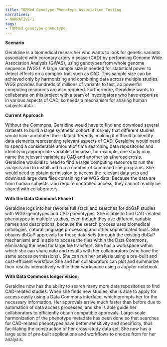```yaml
---
title: TOPMed Genotype-Phenotype Association Testing
narratives:
- NARRATIVE-1
tags:
- TOPMed genotype-phenotype
---
```

**Scenario**

Geraldine is a biomedical researcher who wants to look for genetic variants
associated with coronary artery disease (CAD) by performing Genome Wide
Association Analysis (GWAS), using genotypes from whole genome sequence (WGS).
A large sample size is needed for statistical power to detect effects on a
complex trait such as CAD. This sample size can be achieved only by harmonizing
and combining data across multiple studies.  WGS provides hundreds of millions
of variants to test, so powerful computing resources are also required.
Furthermore, Geraldine wants to collaborate on this project with a team of
investigators who have expertise in various aspects of CAD, so needs a mechanism
for sharing human subjects data.


**Current Approach**

Without the Commons, Geraldine would have to find and download several datasets
to build a large synthetic cohort. It is likely that different studies would
have annotated their data differently, making it difficult to identify data
elements representing relevant aspects of CAD. Geraldine would need to spend a
considerable amount of time searching data repositories and identifying
appropriate variables because, for example, one study may name the relevant
variable as CAD and another as atherosclerosis. Geraldine would also need to
find a large computing resource to run the analysis and to install and run a
number of command line programs. She would need to obtain permission to access
the relevant data sets and download large data files containing the WGS data.
Because the data are from human subjects, and require controlled access, they
cannot readily be shared with collaborators.

**With the Data Commons Phase I**

Geraldine logs into her favorite full stack and searches for dbGaP studies with
WGS-genotypes and CAD phenotypes.  She is able to find CAD-related phenotypes in
multiple studies, even though they use different variable names and
descriptions, because the search process uses biomedical ontologies, natural
language processing and other sophisticated tools.  She obtains dbGaP approvals
for these data sets (through the existing dbGaP mechanism) and is able to access
the files within the Data Commons, eliminating the need for large file
transfers.  She has a workspace within which she can share data and results with
her collaborators (who have the same access permissions).  She can run her
analysis using a pre-built and cost-efficient workflow.  She and her
collaborators can plot and summarize their results interactively within their
workspace using a Jupyter notebook.

**With Data Commons longer vision:**

Geraldine now has the ability to search many more data repositories to find 
CAD-related studies.  When she finds new studies, she is able to apply for 
access easily using a Data Commons interface, which prompts her for the 
necessary information.  Her approvals arrive much faster than before due to 
automation of data access processes, and she is able guide her collaborators to 
efficiently obtain compatible approvals. Large-scale harmonization of the 
phenotype metadata has been done so that searches for CAD-related phenotypes 
have better sensitivity and specificity, thus facilitating the construction of 
her cross-study data set.  She now has a large suite of pre-built applications 
and workflows to choose from for her analysis.  

